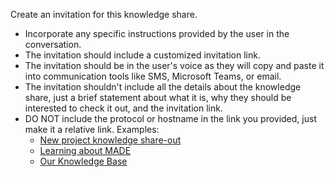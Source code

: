Create an invitation for this knowledge share.

- Incorporate any specific instructions provided by the user in the conversation.
- The invitation should include a customized invitation link.
- The invitation should be in the user's voice as they will copy and paste it into communication tools like SMS, Microsoft Teams, or email.
- The invitation shouldn't include all the details about the knowledge share, just a brief statement about what it is, why they should be interested to check it out, and the invitation link.
- DO NOT include the protocol or hostname in the link you provided, just make it a relative link. Examples:
  - [New project knowledge share-out](/conversation-share/a5b400d4-b8c4-4484-ae83-dad98fe49b06/redeem)
  - [Learning about MADE](/conversation-share/12345678-1234-1234-1234-123456789012/redeem)
  - [Our Knowledge Base](/conversation-share/abcdef12-3456-7890-abcd-ef1234567890/redeem)
